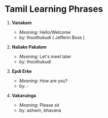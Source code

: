 # Tamil Learning Phrases

1. **Vanakam**
   - *Meaning:* Hello/Welcome
   - by: thoothukudi ( Jefferin Boss )

2. **Naliake Pakalam**
   - *Meaning:* Let's meet later
   - by: thoothukudi

3. **Epdi Erke**
   - *Meaning:* How are you?
   - by: -

4. **Vakaruinga**
   - *Meaning:* Please sit
   - by: ashwin, bhavana 
